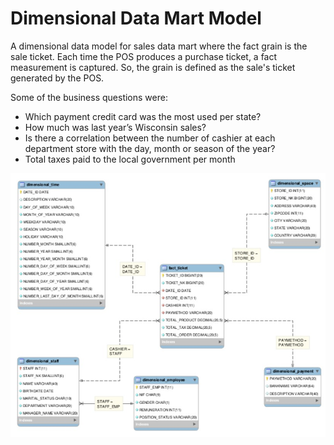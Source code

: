 # Dimensional Data Mart Model

A dimensional data model for sales data mart where the fact grain is the sale ticket. Each time the POS produces a purchase ticket, a fact measurement is captured. So, the grain is defined as the sale's ticket generated by the POS.

Some of the business questions were:

- Which payment credit card was the most used per state?
- How much was last year’s Wisconsin sales?
- Is there a correlation between the number of cashier at each department store with the day, month or season of the year?
- Total taxes paid to the local government per month


![Data Mart Dimensional Model](data_mart.jpeg)
